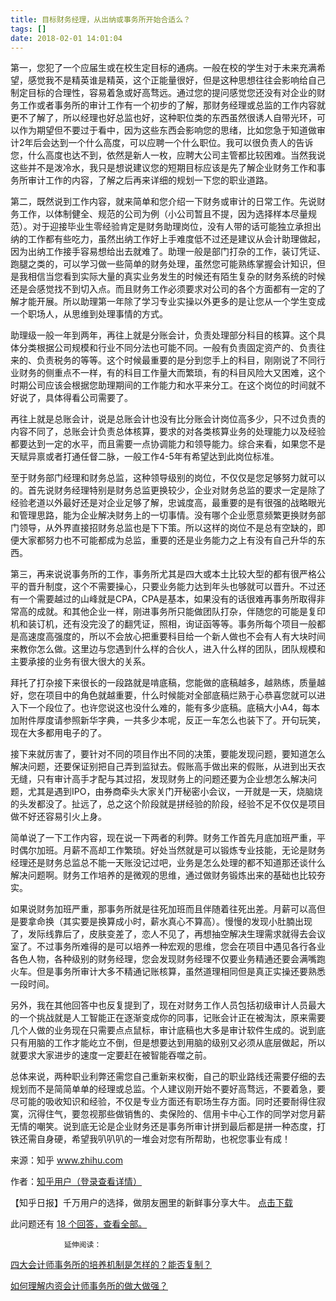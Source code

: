 ```yaml
---
title: 目标财务经理，从出纳或事务所开始合适么？
tags: []
date: 2018-02-01 14:01:04
---
```


第一，您犯了一个应届生或在校生定目标的通病。一般在校的学生对于未来充满希望，感觉我不是精英谁是精英，这个正能量很好，但是这种思想往往会影响给自己制定目标的合理性，容易着急或好高骛远。通过您的提问感觉您还没有对企业的财务工作或者事务所的审计工作有一个初步的了解，那财务经理或总监的工作内容就更不了解了，所以经理也好总监也好，这种职位类的东西虽然很诱人自带光环，可以作为期望但不要过于看中，因为这些东西会影响您的思绪，比如您急于知道做审计2年后会达到一个什么高度，可以应聘一个什么职位。我可以很负责人的告诉您，什么高度也达不到，依然是新人一枚，应聘大公司主管都比较困难。当然我说这些并不是泼冷水，我只是想说建议您的短期目标应该是先了解企业财务工作和事务所审计工作的内容，了解之后再来详细的规划一下您的职业道路。

第二，既然说到工作内容，就来简单和您介绍一下财务或审计的日常工作。先说财务工作，以体制健全、规范的公司为例（小公司暂且不提，因为选择样本尽量规范）。对于迎接毕业生零经验肯定是财务助理岗位，没有人带的话可能独立承担出纳的工作都有些吃力，虽然出纳工作好上手难度低不过还是建议从会计助理做起，因为出纳工作接手容易想给出去就难了。助理一般是部门打杂的工作，装订凭证、跑腿之类的，可以学习做一些简单的财务处理，虽然您可能熟练掌握会计知识，但是我相信当您看到实际大量的真实业务发生的时候还有陌生复杂的财务系统的时候还是会感觉找不到切入点。而且财务工作必须要求对公司的各个方面都有一定的了解才能开展。所以助理第一年除了学习专业实操以外更多的是让您从一个学生变成一个职场人，从思维到处理事情的方式。

助理级一般一年到两年，再往上就是分账会计，负责处理部分科目的核算。这个具体分类根据公司规模和行业不同分法也可能不同。一般有负责固定资产的、负责往来的、负责税务的等等。这个时候最重要的是分到您手上的科目，刚刚说了不同行业财务的侧重点不一样，有的科目工作量大而繁琐，有的科目风险大又困难，这个时期公司应该会根据您助理期间的工作能力和水平来分工。在这个岗位的时间就不好说了，具体得看公司需要了。

再往上就是总账会计，说是总账会计也没有比分账会计岗位高多少，只不过负责的内容不同了，总账会计负责总体核算，要求的对各类核算业务的处理能力以及经验都要达到一定的水平，而且需要一点协调能力和领导能力。综合来看，如果您不是天赋异禀或者打通任督二脉，一般工作4-5年有希望达到此岗位标准。

至于财务部门经理和财务总监，这种领导级别的岗位，不仅仅是您足够努力就可以的。首先说财务经理特别是财务总监更换较少，企业对财务总监的要求一定是除了经验老道以外最好还是对企业足够了解，忠诚度高，最重要的是有很强的战略眼光和管理思路，能为企业解决财务上的一切事情。没有哪个企业愿意频繁更换财务部门领导，从外界直接招财务总监也是下下策。所以这样的岗位不是总有空缺的，即便大家都努力也不可能都成为总监，重要的还是业务能力之上有没有自己升华的东西。

第三，再来说说事务所的工作，事务所尤其是四大或本土比较大型的都有很严格公平的晋升制度，这个不需要操心，只要业务能力达到年头也够就可以晋升。不过还有一个需要越过的山峰就是CPA，CPA是基本，如果没有的话很难再事务所取得非常高的成就。和其他企业一样，刚进事务所只能做团队打杂，伴随您的可能是复印机和装订机，还有没完没了的翻凭证，照相，询证函等等。事务所每个项目一般都是高速度高强度的，所以不会放心把重要科目给一个新人做也不会有人有大块时间来教你怎么做。这里边与您遇到什么样的合伙人，进入什么样的团队，团队规模和主要承接的业务有很大很大的关系。

拜托了打杂接下来很长的一段路就是啃底稿，您能做的底稿越多，越熟练，质量越好，您在项目中的角色就越重要，什么时候能对全部底稿烂熟于心恭喜您就可以进入下一个段位了。也许您说这也没什么难的，能有多少底稿。底稿大小A4，每本加附件厚度请参照新华字典，一共多少本呢，反正一车怎么也装下了。开句玩笑，现在大多都用电子的了。

接下来就厉害了，要针对不同的项目作出不同的决策，要能发现问题，要知道怎么解决问题，还要保证别把自己弄到监狱去。假账高手做出来的假账，从进到出天衣无缝，只有审计高手才配与其过招，发现财务上的问题还要为企业想怎么解决问题，尤其是遇到IPO，由券商牵头大家关门开秘密小会议，一开就是一天，烧脑烧的头发都没了。扯远了，总之这个阶段就是拼经验的阶段，经验不足不仅仅是项目做不好还容易引火上身。

简单说了一下工作内容，现在说一下两者的利弊。财务工作首先月底加班严重，平时偶尔加班。月薪不高却工作繁琐。好处当然就是可以锻炼专业技能，无论是财务经理还是财务总监总不能一天账没记过吧，业务是怎么处理的都不知道那还谈什么解决问题啊。财务工作培养的是微观的思维，通过做财务锻炼出来的基础也比较夯实。

如果说财务加班严重，那事务所就是往死加班而且伴随着往死出差。月薪可以高但是要拿命换（其实要是换算成小时，薪水真心不算高）。慢慢的发现小肚腩出现了，发际线靠后了，皮肤变差了，恋人不见了，再想抽空解决生理需求就得去会议室了。不过事务所难得的是可以培养一种宏观的思维，您会在项目中遇见各行各业各色人物，各种级别的财务经理，您会发现财务经理不仅要业务精通还要会满嘴跑火车。但是事务所审计大多不精通记账核算，虽然道理相同但是真正实操还要熟悉一段时间。

另外，我在其他回答中也反复提到了，现在对财务工作人员包括初级审计人员最大的一个挑战就是人工智能正在逐渐变成你的同事，记账会计正在被淘汰，原来需要几个人做的业务现在只需要点点鼠标，审计底稿也大多是审计软件生成的。说到底只有用脑的工作才能屹立不倒，但是想要达到用脑的级别又必须从底层做起，所以就要求大家进步的速度一定要赶在被智能吞噬之前。

总体来说，两种职业利弊还需您自己重新来权衡，自己的职业路线还需要仔细的去规划而不是简简单单的经理或总监。个人建议刚开始不要好高骛远，不要着急，要尽可能的吸收知识和经验，不仅是专业方面还有职场生存方面。同时还要耐得住寂寞，沉得住气，要忽视那些做销售的、卖保险的、信用卡中心工作的同学对您月薪无情的嘲笑。说到底无论是企业财务还是事务所审计拼到最后都是拼一种态度，打铁还需自身硬，希望我叭叭叭的一堆会对您有所帮助，也祝您事业有成！

来源：知乎 www.zhihu.com

作者：[知乎用户（登录查看详情）](http://www.zhihu.com/question/265026572/answer/308108161?utm_campaign=rss&utm_medium=rss&utm_source=rss&utm_content=title)

【知乎日报】千万用户的选择，做朋友圈里的新鲜事分享大牛。
        [点击下载](http://daily.zhihu.com?utm_source=rssyanwenzi&utm_campaign=tuijian&utm_medium=rssnormal)

此问题还有 [18 个回答，查看全部。](http://www.zhihu.com/question/265026572/answer/308108161?utm_campaign=rss&utm_medium=rss&utm_source=rss&utm_content=title)

                延伸阅读：

[四大会计师事务所的培养机制是怎样的？能否复制？](http://www.zhihu.com/question/25519150?utm_campaign=rss&utm_medium=rss&utm_source=rss&utm_content=title)

[如何理解内资会计师事务所的做大做强？](http://www.zhihu.com/question/22015528?utm_campaign=rss&utm_medium=rss&utm_source=rss&utm_content=title)
